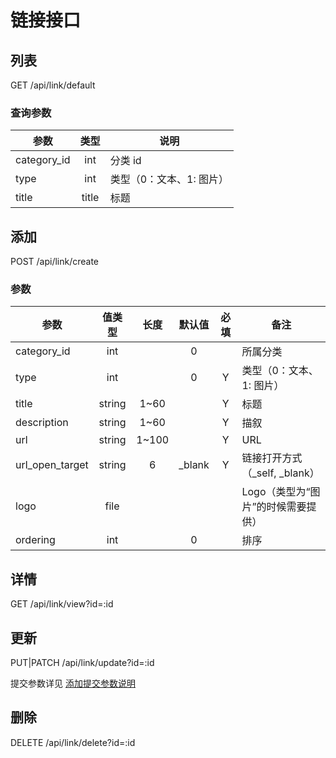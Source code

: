 链接接口
=======

## 列表
GET /api/link/default

### 查询参数
| 参数 | 类型 | 说明 |
|---|:---:|---|
| category_id | int | 分类 id |
| type | int | 类型（0：文本、1: 图片） |
| title | title | 标题 |

## 添加
POST /api/link/create

### <span id="params">参数</span>
| 参数 | 值类型 | 长度 | 默认值 | 必填 | 备注 |
| --- | :---: | :---: | :---: | :---: | --- |
| category_id | int | | 0 |  | 所属分类 |
| type | int | | 0 | Y | 类型（0：文本、1: 图片） |
| title | string | 1~60 | | Y | 标题 |
| description | string | 1~60 | | Y | 描叙 |
| url | string | 1~100| | Y | URL |
| url_open_target | string | 6 | _blank | Y | 链接打开方式（_self, _blank） |
| logo | file | | | | Logo（类型为“图片”的时候需要提供） |
| ordering | int | | 0 | | 排序 |

## 详情
GET /api/link/view?id=:id

## 更新
PUT|PATCH /api/link/update?id=:id

提交参数详见 [添加提交参数说明](#params)

## 删除
DELETE /api/link/delete?id=:id